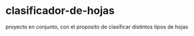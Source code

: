 # clasificador-de-hojas
proyecto en conjunto, con el proposito de clasificar distintos tipos de hojas
